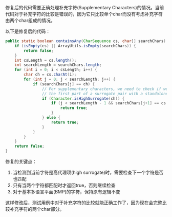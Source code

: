 修复后的代码需要正确处理补充字符(Supplementary Characters)的情况。当前代码对于补充字符的比较是错误的，因为它只比较单个char而没有考虑补充字符由两个char组成的情况。

以下是修复后的代码：

```java
public static boolean containsAny(CharSequence cs, char[] searchChars) {
    if (isEmpty(cs) || ArrayUtils.isEmpty(searchChars)) {
        return false;
    }
    int csLength = cs.length();
    int searchLength = searchChars.length;
    for (int i = 0; i < csLength; i++) {
        char ch = cs.charAt(i);
        for (int j = 0; j < searchLength; j++) {
            if (searchChars[j] == ch) {
                // For supplementary characters, we need to check if we're comparing
                // the first part of a surrogate pair with a standalone character
                if (Character.isHighSurrogate(ch)) {
                    if (j < searchLength - 1 && searchChars[j+1] == cs.charAt(i+1)) {
                        return true;
                    }
                } else {
                    return true;
                }
            }
        }
    }
    return false;
}
```

修复的关键点：
1. 当检测到当前字符是高代理项(high surrogate)时，需要检查下一个字符是否也匹配
2. 只有当两个字符都匹配时才返回true，否则继续检查
3. 对于基本多语言平面(BMP)的字符，保持原有逻辑不变

这样修改后，测试用例中对于补充字符的比较就能正确工作了，因为现在会完整比较补充字符的两个char部分。